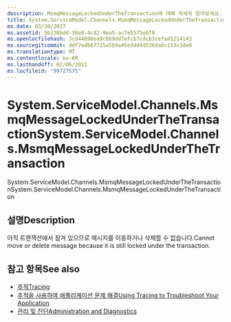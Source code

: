 ```yaml
---
description: MsmqMessageLockedUnderTheTransaction에 대해 자세히 알아보세요.
title: System.ServiceModel.Channels.MsmqMessageLockedUnderTheTransaction
ms.date: 03/30/2017
ms.assetid: 5b236bdd-38e8-4c42-9ea5-ac7e5575ebf8
ms.openlocfilehash: 3cd44698ea9c069dd7efcb7cdcb3cefad1214143
ms.sourcegitcommit: ddf7edb67715a5b9a45e3dd44536dabc153c1de0
ms.translationtype: MT
ms.contentlocale: ko-KR
ms.lasthandoff: 02/06/2021
ms.locfileid: "99727575"
---
```

# <a name="systemservicemodelchannelsmsmqmessagelockedunderthetransaction"></a><span data-ttu-id="099a4-103">System.ServiceModel.Channels.MsmqMessageLockedUnderTheTransaction</span><span class="sxs-lookup"><span data-stu-id="099a4-103">System.ServiceModel.Channels.MsmqMessageLockedUnderTheTransaction</span></span>

<span data-ttu-id="099a4-104">System.ServiceModel.Channels.MsmqMessageLockedUnderTheTransaction</span><span class="sxs-lookup"><span data-stu-id="099a4-104">System.ServiceModel.Channels.MsmqMessageLockedUnderTheTransaction</span></span>  
  
## <a name="description"></a><span data-ttu-id="099a4-105">설명</span><span class="sxs-lookup"><span data-stu-id="099a4-105">Description</span></span>  

 <span data-ttu-id="099a4-106">아직 트랜잭션에서 잠겨 있으므로 메시지를 이동하거나 삭제할 수 없습니다.</span><span class="sxs-lookup"><span data-stu-id="099a4-106">Cannot move or delete message because it is still locked under the transaction.</span></span>  
  
## <a name="see-also"></a><span data-ttu-id="099a4-107">참고 항목</span><span class="sxs-lookup"><span data-stu-id="099a4-107">See also</span></span>

- [<span data-ttu-id="099a4-108">추적</span><span class="sxs-lookup"><span data-stu-id="099a4-108">Tracing</span></span>](index.md)
- [<span data-ttu-id="099a4-109">추적을 사용하여 애플리케이션 문제 해결</span><span class="sxs-lookup"><span data-stu-id="099a4-109">Using Tracing to Troubleshoot Your Application</span></span>](using-tracing-to-troubleshoot-your-application.md)
- [<span data-ttu-id="099a4-110">관리 및 진단</span><span class="sxs-lookup"><span data-stu-id="099a4-110">Administration and Diagnostics</span></span>](../index.md)
